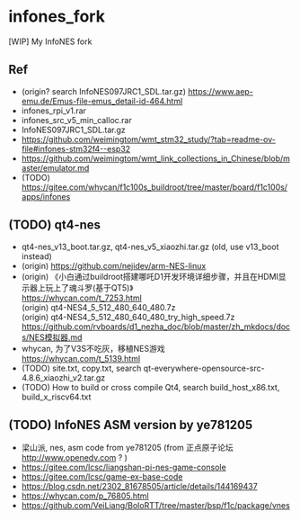 # infones_fork
[WIP] My InfoNES fork

## Ref
* (origin? search InfoNES097JRC1_SDL.tar.gz) https://www.aep-emu.de/Emus-file-emus_detail-id-464.html
* infones_rpi_v1.rar
* infones_src_v5_min_calloc.rar
* InfoNES097JRC1_SDL.tar.gz
* https://github.com/weimingtom/wmt_stm32_study/?tab=readme-ov-file#infones-stm32f4--esp32
* https://github.com/weimingtom/wmt_link_collections_in_Chinese/blob/master/emulator.md
* (TODO) https://gitee.com/whycan/f1c100s_buildroot/tree/master/board/f1c100s/apps/infones

## (TODO) qt4-nes
* qt4-nes_v13_boot.tar.gz, qt4-nes_v5_xiaozhi.tar.gz (old, use v13_boot instead)       
* (origin) https://github.com/nejidev/arm-NES-linux  
* (origin) 《小白通过buildroot搭建哪吒D1开发环境详细步骤，并且在HDMI显示器上玩上了魂斗罗(基于QT5)》  
https://whycan.com/t_7253.html  
(origin) qt4-NES4_5_512_480_640_480.7z  
(origin) qt4-NES4_5_512_480_640_480_try_high_speed.7z  
https://github.com/rvboards/d1_nezha_doc/blob/master/zh_mkdocs/docs/NES模拟器.md  
* whycan, 为了V3S不吃灰，移植NES游戏  
https://whycan.com/t_5139.html  
* (TODO) site.txt, copy.txt, search qt-everywhere-opensource-src-4.8.6_xiaozhi_v2.tar.gz
* (TODO) How to build or cross compile Qt4, search build_host_x86.txt, build_x_riscv64.txt

## (TODO) InfoNES ASM version by ye781205
* 梁山派, nes, asm code from ye781205 (from 正点原子论坛 http://www.openedv.com ? )
* https://gitee.com/lcsc/liangshan-pi-nes-game-console
* https://gitee.com/lcsc/game-ex-base-code
* https://blog.csdn.net/2302_81678505/article/details/144169437
* https://whycan.com/p_76805.html
* https://github.com/VeiLiang/BoloRTT/tree/master/bsp/f1c/package/vnes
